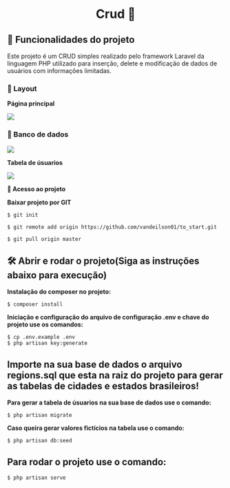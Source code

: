 <h1 align="center"> 
	 Crud 🚀
</h1>

## :hammer: Funcionalidades do projeto

 Este projeto é um CRUD simples realizado pelo framework Laravel da linguagem PHP utilizado para inserção, delete e modificação de dados de usuários com informações limitadas.
<h3>🎨 Layout</h3>

**Página principal**

<img src="https://user-images.githubusercontent.com/60020510/163507851-8d95bf2c-a9b4-4362-af41-b7b25afa1f2f.PNG">

<h3>💨 Banco de dados</h3>

<img src="https://user-images.githubusercontent.com/60020510/163507952-fca3550b-582b-4ad6-baa0-b631abd8d40f.PNG">

**Tabela de úsuarios**

<img src="https://user-images.githubusercontent.com/60020510/163508065-77e65ba8-df01-44f1-9cfc-59c86e9777d4.PNG">


**📁 Acesso ao projeto**

**Baixar projeto por GIT**

```
$ git init

$ git remote add origin https://github.com/vandeilson01/to_start.git

$ git pull origin master
```

## 🛠️ Abrir e rodar o projeto(Siga as instruções abaixo para execução)



**Instalação do composer no projeto:**

```
$ composer install
```

**Iniciação e configuração do arquivo de configuração .env e chave do projeto use os comandos:**

```
$ cp .env.example .env
$ php artisan key:generate
```
<h2> 
	Importe na sua base de dados o arquivo regions.sql que esta na raiz do projeto para gerar as tabelas de cidades e estados brasileiros!
</h2>


**Para gerar a tabela de úsuarios na sua base de dados use o comando:**


```
$ php artisan migrate
```

**Caso queira gerar valores fictícios na tabela use o comando:**


```
$ php artisan db:seed
```

<h2> 
  Para rodar o projeto use o comando:
</h2>

```
$ php artisan serve
```




